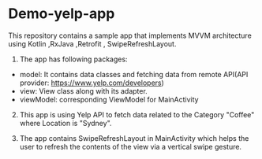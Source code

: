 # Demo-yelp-app

This repository contains a sample app that implements MVVM architecture using Kotlin ,RxJava ,Retrofit , SwipeRefreshLayout.

1. The app has following packages:
  - model: It contains data classes and fetching data from remote API(API provider: https://www.yelp.com/developers)
  - view: View class along with its adapter.
  - viewModel: corresponding ViewModel for MainActivity

2. This app is using Yelp API to fetch data related to the Category "Coffee" where Location is "Sydney".

3. The app contains SwipeRefreshLayout in MainActivity which helps the user to refresh the contents of the view via a vertical swipe gesture.
